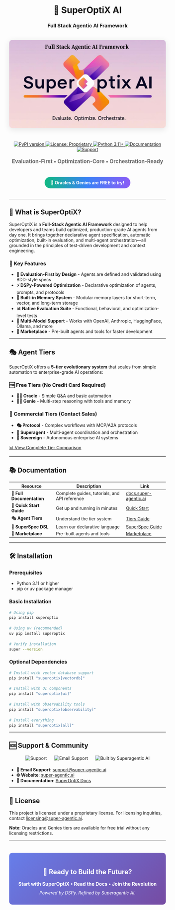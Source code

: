<div align="center">
  <h1>🚀 SuperOptiX AI</h1>
  
  <h3><strong>Full Stack Agentic AI Framework</strong></h3>
  
  <img src="resources/superoptix_hero.png" alt="SuperOptiX AI Hero" style="max-width: 100%; height: auto; margin: 20px 0; border-radius: 10px; box-shadow: 0 4px 20px rgba(0,0,0,0.1);" />
  
  <div style="margin: 20px 0;">
    <a href="https://badge.fury.io/py/superoptix">
      <img src="https://badge.fury.io/py/superoptix.svg" alt="PyPI version" />
    </a>
    <a href="LICENSE">
      <img src="https://img.shields.io/badge/License-Proprietary-red.svg" alt="License: Proprietary" />
    </a>
    <a href="https://www.python.org/downloads/">
      <img src="https://img.shields.io/badge/python-3.11+-blue.svg" alt="Python 3.11+" />
    </a>
    <a href="https://super-agentic.ai">
      <img src="https://img.shields.io/badge/Documentation-Docs-blue.svg" alt="Documentation" />
    </a>
    <a href="https://support.super-agentic.ai">
      <img src="https://img.shields.io/badge/Support-Help-orange.svg" alt="Support" />
    </a>
  </div>
  
  <p style="font-size: 1.2em; color: #666; margin: 20px 0;">
    <strong>Evaluation-First • Optimization-Core • Orchestration-Ready</strong>
  </p>
  
  <div style="background: linear-gradient(90deg, #10B981, #3B82F6, #8B5CF6); color: white; padding: 10px 20px; border-radius: 25px; margin: 20px 0; display: inline-block;">
    <strong>🎉 Oracles & Genies are FREE to try!</strong>
  </div>
</div>

---

## 🎯 What is SuperOptiX?

SuperOptiX is a **Full-Stack Agentic AI Framework** designed to help developers and teams build optimized, production-grade AI agents from day one. It brings together declarative agent specification, automatic optimization, built-in evaluation, and multi-agent orchestration—all grounded in the principles of test-driven development and context engineering.

### 🌟 Key Features

- **🎯 Evaluation-First by Design** - Agents are defined and validated using BDD-style specs
- **⚡ DSPy-Powered Optimization** - Declarative optimization of agents, prompts, and protocols
- **🧠 Built-in Memory System** - Modular memory layers for short-term, vector, and long-term storage
- **📊 Native Evaluation Suite** - Functional, behavioral, and optimization-level tests
- **🤖 Multi-Model Support** - Works with OpenAI, Anthropic, HuggingFace, Ollama, and more
- **🏪 Marketplace** - Pre-built agents and tools for faster development

---

## 🎭 Agent Tiers

SuperOptiX offers a **5-tier evolutionary system** that scales from simple automation to enterprise-grade AI operations:

### 🆓 **Free Tiers** (No Credit Card Required)

- **🧙‍♂️ Oracle** - Simple Q&A and basic automation
- **🧞‍♂️ Genie** - Multi-step reasoning with tools and memory

### 💼 **Commercial Tiers** (Contact Sales)

- **🎭 Protocol** - Complex workflows with MCP/A2A protocols
- **🤖 Superagent** - Multi-agent coordination and orchestration
- **👑 Sovereign** - Autonomous enterprise AI systems

[📊 View Complete Tier Comparison](https://super-agentic.ai/guides/tiers/)

---

## 📚 Documentation

| Resource | Description | Link |
|----------|-------------|------|
| 📖 **Full Documentation** | Complete guides, tutorials, and API reference | [docs.super-agentic.ai](https://docs.super-agentic.ai) |
| 🚀 **Quick Start Guide** | Get up and running in minutes | [Quick Start](https://super-agentic.ai/quick-start/) |
| 🎭 **Agent Tiers** | Understand the tier system | [Tiers Guide](https://super-agentic.ai/guides/tiers/) |
| 📄 **SuperSpec DSL** | Learn our declarative language | [SuperSpec Guide](https://super-agentic.ai/guides/superspec/) |
| 🏪 **Marketplace** | Pre-built agents and tools | [Marketplace](https://super-agentic.ai/guides/marketplace/) |

---

## 🛠️ Installation

### Prerequisites

- Python 3.11 or higher
- pip or uv package manager

### Basic Installation

```bash
# Using pip
pip install superoptix

# Using uv (recommended)
uv pip install superoptix

# Verify installation
super --version
```

### Optional Dependencies

```bash
# Install with vector database support
pip install "superoptix[vectordb]"

# Install with UI components
pip install "superoptix[ui]"

# Install with observability tools
pip install "superoptix[observability]"

# Install everything
pip install "superoptix[all]"
```

---


## 🆘 Support & Community

<div align="center" style="margin: 20px 0;">
  <a href="https://support.super-agentic.ai" style="text-decoration: none; margin: 0 10px;">
    <img src="https://img.shields.io/badge/Support-Help-orange.svg" alt="Support" />
  </a>
  <a href="mailto:support@super-agentic.ai" style="text-decoration: none; margin: 0 10px;">
    <img src="https://img.shields.io/badge/Email-Support-green.svg" alt="Email Support" />
  </a>
  <a href="https://super-agentic.ai" style="text-decoration: none; margin: 0 10px;">
    <img src="https://img.shields.io/badge/Built%20by-Superagentic%20AI-purple.svg" alt="Built by Superagentic AI" />
  </a>
</div>

- **📧 Email Support**: support@super-agentic.ai
- **🌐 Website**: [super-agentic.ai](https://super-agentic.ai)
- **📖 Documentation**: [SuperOptiX Docs](https://superagenticai.github.io/superoptix-ai)

---

## 📄 License

This project is licensed under a proprietary license. For licensing inquiries, contact [licensing@super-agentic.ai](mailto:licensing@super-agentic.ai).

**Note**: Oracles and Genies tiers are available for free trial without any licensing restrictions.

---

<div align="center" style="margin: 40px 0; padding: 20px; background: linear-gradient(135deg, #667eea 0%, #764ba2 100%); color: white; border-radius: 10px;">
  <h2>🚀 Ready to Build the Future?</h2>
  <p style="font-size: 1.1em; margin: 10px 0;">
    <strong>Start with SuperOptiX • Read the Docs • Join the Revolution</strong>
  </p>
  <p style="margin: 10px 0;">
    <em>Powered by DSPy. Refined by Superagentic AI.</em>
  </p>
</div> 